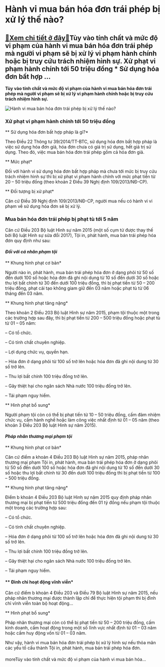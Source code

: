 Hành vi mua bán hóa đơn trái phép bị xử lý thế nào?
===================================================

[:gift:Xem chi tiết ở đây:gift:](https://hddtvn.com/hanh-vi-mua-ban-hoa-don-trai-phep-bi-xu-ly-the-nao/)Tùy vào tính chất và mức độ vi phạm của hành vi mua bán hóa đơn trái phép mà người vi phạm sẽ bị xử lý vi phạm hành chính hoặc bị truy cứu trách nhiệm hình sự. Xử phạt vi phạm hành chính tới 50 triệu đồng * Sử dụng hóa đơn bất hợp …
----------------------------------------------------------------------------------------------------------------------------------------------------------------------------------------------------------------------------------------

**Tùy vào tính chất và mức độ vi phạm của hành vi mua bán hóa đơn trái phép mà người vi phạm sẽ bị xử lý vi phạm hành chính hoặc bị truy cứu trách nhiệm hình sự.**


![Hành vi mua bán hóa đơn trái phép bị xử lý thế nào?](https://hddtvn.com/wp-content/uploads/2021/01/woman-doing-accounting_53876-85499.jpg)


### **Xử phạt vi phạm hành chính tới 50 triệu đồng**


** Sử dụng hóa đơn bất hợp pháp là gì?*


Theo Điều 22 Thông tư 39/2014/TT-BTC, sử dụng hóa đơn bất hợp pháp là việc sử dụng hóa đơn giả, hóa đơn chưa có giá trị sử dụng, hết giá trị sử dụng. Theo đó, việc mua bán hóa đơn trái phép gồm cả hóa đơn giả.


** Mức phạt*


Đối với hành vi sử dụng hóa đơn bất hợp pháp mà chưa tới mức bị truy cứu trách nhiệm hình sự thì bị xử phạt vi phạm hành chính với mức phạt tiền từ 20 – 50 triệu đồng (theo khoản 2 Điều 39 Nghị định 109/2013/NĐ-CP).


** Đối tượng bị xử phạt*


Căn cứ Điều 39 Nghị định 109/2013/NĐ-CP, người mua nếu có hành vi vi phạm về sử dụng hóa đơn sẽ bị xử lý.


### **Mua bán hóa đơn trái phép bị phạt tù tới 5 năm**


Căn cứ Điều 203 Bộ luật Hình sự năm 2015 (một số cụm từ được thay thế bởi Bộ luật Hình sự sửa đổi 2017), Tội in, phát hành, mua bán trái phép hóa đơn quy định như sau:


#### ***Đối với cá nhân phạm tội***


** Khung hình phạt cơ bản*


Người nào in, phát hành, mua bán trái phép hóa đơn ở dạng phôi từ 50 số đến dưới 100 số hoặc hóa đơn đã ghi nội dung từ 10 số đến dưới 30 số hoặc thu lợi bất chính từ 30 đến dưới 100 triệu đồng, thì bị phạt tiền từ 50 – 200 triệu đồng, phạt cải tạo không giam giữ đến 03 năm hoặc phạt tù từ 06 tháng đến 03 năm.


** Khung hình phạt tăng nặng*


Theo khoản 2 Điều 203 Bộ luật Hình sự năm 2015, phạm tội thuộc một trong các trường hợp sau đây, thì bị phạt tiền từ 200 – 500 triệu đồng hoặc phạt tù từ 01 – 05 năm:


– Có tổ chức.


– Có tính chất chuyên nghiệp.


– Lợi dụng chức vụ, quyền hạn.


– Hóa đơn ở dạng phôi từ 100 số trở lên hoặc hóa đơn đã ghi nội dung từ 30 số trở lên.


– Thu lợi bất chính 100 triệu đồng trở lên.


– Gây thiệt hại cho ngân sách Nhà nước 100 triệu đồng trở lên.


– Tái phạm nguy hiểm.


** Hình phạt bổ sung*


Người phạm tội còn có thể bị phạt tiền từ 10 – 50 triệu đồng, cấm đảm nhiệm chức vụ, cấm hành nghề hoặc làm công việc nhất định từ 01 – 05 năm (theo khoản 3 Điều 203 Bộ luật Hình sự năm 2015).


#### ***Pháp nhân thương mại phạm tội***


** Khung hình phạt cơ bản*


Căn cứ điểm a khoản 4 Điều 203 Bộ luật Hình sự năm 2015, pháp nhân thương mại phạm Tội in, phát hành, mua bán trái phép hóa đơn ở dạng phôi từ 50 số đến dưới 100 số hoặc hóa đơn đã ghi nội dung từ 10 số đến dưới 30 số hoặc thu lợi bất chính từ 30 đến dưới 100 triệu đồng thì bị phạt tiền từ 100 – 500 triệu đồng.


** Khung hình phạt tăng nặng*


Điểm b khoản 4 Điều 203 Bộ luật Hình sự năm 2015 quy định pháp nhân thương mại bị phạt tiền từ 500 triệu đồng đến 01 tỷ đồng nếu phạm tội thuộc một trong các trường hợp sau:


– Có tổ chức.


– Có tính chất chuyên nghiệp.


– Hóa đơn ở dạng phôi từ 100 số trở lên hoặc hóa đơn đã ghi nội dung từ 30 số trở lên.


– Thu lợi bất chính 100 triệu đồng trở lên.


– Gây thiệt hại cho ngân sách Nhà nước 100 triệu đồng trở lên.


– Tái phạm nguy hiểm.


#### ** Đình chỉ hoạt động vĩnh viễn*


Căn cứ điểm b khoản 4 Điều 203 và Điều 79 Bộ luật Hình sự năm 2015, nếu pháp nhân thương mại được thành lập chỉ để thực hiện tội phạm thì bị đình chỉ vĩnh viễn toàn bộ hoạt động…


** Hình phạt bổ sung*


Pháp nhân thương mại còn có thể bị phạt tiền từ 50 – 200 triệu đồng, cấm kinh doanh, cấm hoạt động trong một số lĩnh vực nhất định từ 01 – 03 năm hoặc cấm huy động vốn từ 01 – 03 năm.


Như vậy, hành vi mua bán hóa đơn trái phép bị xử lý hình sự nếu thỏa mãn các yếu tố cấu thành Tội in, phát hành, mua bán trái phép hóa đơn.


#### 


moreTùy vào tính chất và mức độ vi phạm của hành vi mua bán hóa…

